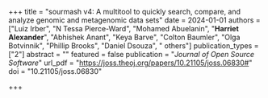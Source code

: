 +++
title = "sourmash v4: A multitool to quickly search, compare, and analyze genomic and metagenomic data sets"
date = 2024-01-01
authors = ["Luiz Irber", "N Tessa Pierce-Ward", "Mohamed Abuelanin", "**Harriet Alexander**", "Abhishek Anant", "Keya Barve", "Colton Baumler", "Olga Botvinnik", "Phillip Brooks", "Daniel Dsouza", " others"]
publication_types = ["2"]
abstract = ""
featured = false
publication = "*Journal of Open Source Software*"
url_pdf = "https://joss.theoj.org/papers/10.21105/joss.06830#"
doi = "10.21105/joss.06830"

+++

